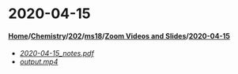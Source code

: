 # 2020-04-15
#### [Home](../../../../..)\/[Chemistry](../../../..)\/[202](../../..)\/[ms18](../..)\/[Zoom Videos and Slides](..)\/[2020-04-15]()
- [_2020-04-15_notes.pdf_](2020-04-15_notes.pdf)
- [_output.mp4_](output.mp4)
